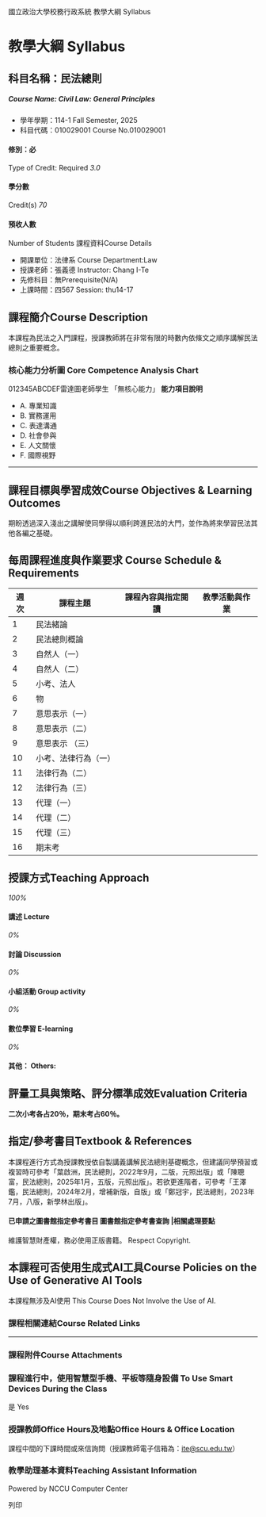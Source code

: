 國立政治大學校務行政系統 教學大綱 Syllabus
# 教學大綱 Syllabus
##  科目名稱：民法總則
#####  Course Name: Civil Law: General Principles
  * 學年學期：114-1 Fall Semester, 2025 
  * 科目代碼：010029001 Course No.010029001


#### 修別：必
Type of Credit: Required 
_3.0_
#### 學分數
Credit(s)
_70_
#### 預收人數
Number of Students
課程資料Course Details
  * 開課單位：法律系 Course Department:Law 
  * 授課老師：張義德 Instructor: Chang I-Te 
  * 先修科目：無Prerequisite(N/A)
  * 上課時間：四567 Session: thu14-17


##  課程簡介Course Description
本課程為民法之入門課程，授課教師將在非常有限的時數內依條文之順序講解民法總則之重要概念。
###  核心能力分析圖 Core Competence Analysis Chart
012345ABCDEF雷達圖老師學生
「無核心能力」 
**能力項目說明**
  * A. 專業知識
  * B. 實務運用
  * C. 表達溝通
  * D. 社會參與
  * E. 人文關懷
  * F. 國際視野


* * *
##  課程目標與學習成效Course Objectives & Learning Outcomes 
期盼透過深入淺出之講解使同學得以順利跨進民法的大門，並作為將來學習民法其他各編之基礎。
##  每周課程進度與作業要求 Course Schedule & Requirements
**週次** |  **課程主題** |  **課程內容與指定閱讀** |  **教學活動與作業**  
---|---|---|---  
1 |  民法緒論 |  |   
2 |  民法總則概論 |  |   
3 |  自然人（一） |  |   
4 |  自然人（二） |  |   
5 |  小考、法人 |  |   
6 |  物 |  |   
7 |  意思表示（一） |  |   
8 |  意思表示（二） |  |   
9 |  意思表示 （三） |  |   
10 |  小考、法律行為（一） |  |   
11 |  法律行為（二） |  |   
12 |  法律行為（三） |  |   
13 |  代理（一） |  |   
14 |  代理（二） |  |   
15 |  代理（三） |  |   
16 |  期末考 |  |   
##  授課方式Teaching Approach
_100%_
####  講述 Lecture
_0%_
####  討論 Discussion
_0%_
####  小組活動 Group activity
_0%_
####  數位學習 E-learning
_0%_
####  其他： Others:
##  評量工具與策略、評分標準成效Evaluation Criteria
**二次小考各占20％，期末考占60％。**
##  指定/參考書目Textbook & References
本課程進行方式為授課教授依自製講義講解民法總則基礎概念，但建議同學預習或複習時可參考「葉啟洲，民法總則，2022年9月，二版，元照出版」或「陳聰富，民法總則，2025年1月，五版，元照出版」。若欲更進階者，可參考「王澤鑑，民法總則，2024年2月，增補新版，自版」或「鄭冠宇，民法總則，2023年7月，八版，新學林出版」。
####  已申請之圖書館指定參考書目  圖書館指定參考書查詢 |相關處理要點
維護智慧財產權，務必使用正版書籍。 Respect Copyright.
##  本課程可否使用生成式AI工具Course Policies on the Use of Generative AI Tools
本課程無涉及AI使用 This Course Does Not Involve the Use of AI.
###  課程相關連結Course Related Links
* * *
###  課程附件Course Attachments
###  課程進行中，使用智慧型手機、平板等隨身設備 To Use Smart Devices During the Class
是  Yes
###  授課教師Office Hours及地點Office Hours & Office Location
課程中間的下課時間或來信詢問（授課教師電子信箱為：ite@scu.edu.tw）
###  教學助理基本資料Teaching Assistant Information
Powered by NCCU Computer Center
  
列印
